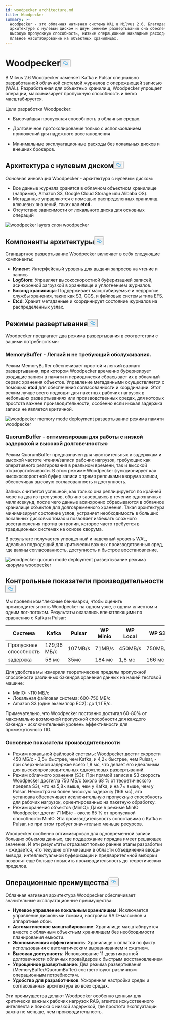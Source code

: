 ```yaml
---
id: woodpecker_architecture.md
title: Woodpecker
summary: >-
  Woodpecker - это облачная нативная система WAL в Milvus 2.6. Благодаря
  архитектуре с нулевым диском и двум режимам развертывания она обеспечивает
  высокую пропускную способность, низкие операционные накладные расходы и
  плавное масштабирование на объектных хранилищах.
---
```

<h1 id="Woodpecker" class="common-anchor-header">Woodpecker<button data-href="#Woodpecker" class="anchor-icon" translate="no">
      <svg translate="no"
        aria-hidden="true"
        focusable="false"
        height="20"
        version="1.1"
        viewBox="0 0 16 16"
        width="16"
      >
        <path
          fill="#0092E4"
          fill-rule="evenodd"
          d="M4 9h1v1H4c-1.5 0-3-1.69-3-3.5S2.55 3 4 3h4c1.45 0 3 1.69 3 3.5 0 1.41-.91 2.72-2 3.25V8.59c.58-.45 1-1.27 1-2.09C10 5.22 8.98 4 8 4H4c-.98 0-2 1.22-2 2.5S3 9 4 9zm9-3h-1v1h1c1 0 2 1.22 2 2.5S13.98 12 13 12H9c-.98 0-2-1.22-2-2.5 0-.83.42-1.64 1-2.09V6.25c-1.09.53-2 1.84-2 3.25C6 11.31 7.55 13 9 13h4c1.45 0 3-1.69 3-3.5S14.5 6 13 6z"
        ></path>
      </svg>
    </button></h1><p>В Milvus 2.6 Woodpecker заменяет Kafka и Pulsar специально разработанной облачной системой журналов с опережающей записью (WAL). Разработанная для объектных хранилищ, Woodpecker упрощает операции, максимизирует пропускную способность и легко масштабируется.</p>
<p>Цели разработки Woodpecker:</p>
<ul>
<li><p>Высочайшая пропускная способность в облачных средах.</p></li>
<li><p>Долговечное протоколирование только с использованием приложений для надежного восстановления</p></li>
<li><p>Минимальные эксплуатационные расходы без локальных дисков и внешних брокеров.</p></li>
</ul>
<h2 id="Zero-disk-architecture" class="common-anchor-header">Архитектура с нулевым диском<button data-href="#Zero-disk-architecture" class="anchor-icon" translate="no">
      <svg translate="no"
        aria-hidden="true"
        focusable="false"
        height="20"
        version="1.1"
        viewBox="0 0 16 16"
        width="16"
      >
        <path
          fill="#0092E4"
          fill-rule="evenodd"
          d="M4 9h1v1H4c-1.5 0-3-1.69-3-3.5S2.55 3 4 3h4c1.45 0 3 1.69 3 3.5 0 1.41-.91 2.72-2 3.25V8.59c.58-.45 1-1.27 1-2.09C10 5.22 8.98 4 8 4H4c-.98 0-2 1.22-2 2.5S3 9 4 9zm9-3h-1v1h1c1 0 2 1.22 2 2.5S13.98 12 13 12H9c-.98 0-2-1.22-2-2.5 0-.83.42-1.64 1-2.09V6.25c-1.09.53-2 1.84-2 3.25C6 11.31 7.55 13 9 13h4c1.45 0 3-1.69 3-3.5S14.5 6 13 6z"
        ></path>
      </svg>
    </button></h2><p>Основная инновация Woodpecker - архитектура с нулевым диском:</p>
<ul>
<li>Все данные журнала хранятся в облачном объектном хранилище (например, Amazon S3, Google Cloud Storage или Alibaba OS).</li>
<li>Метаданные управляются с помощью распределенных хранилищ ключевых значений, таких как <strong>etcd.</strong></li>
<li>Отсутствие зависимости от локального диска для основных операций</li>
</ul>
<p>
  
   <span class="img-wrapper"> <img translate="no" src="/docs/v2.6.x/assets/woodpecker_layers.png" alt="woodpecker layers" class="doc-image" id="woodpecker-layers" />
   </span> <span class="img-wrapper"> <span>слои woodpecker</span> </span></p>
<h2 id="Architecture-components" class="common-anchor-header">Компоненты архитектуры<button data-href="#Architecture-components" class="anchor-icon" translate="no">
      <svg translate="no"
        aria-hidden="true"
        focusable="false"
        height="20"
        version="1.1"
        viewBox="0 0 16 16"
        width="16"
      >
        <path
          fill="#0092E4"
          fill-rule="evenodd"
          d="M4 9h1v1H4c-1.5 0-3-1.69-3-3.5S2.55 3 4 3h4c1.45 0 3 1.69 3 3.5 0 1.41-.91 2.72-2 3.25V8.59c.58-.45 1-1.27 1-2.09C10 5.22 8.98 4 8 4H4c-.98 0-2 1.22-2 2.5S3 9 4 9zm9-3h-1v1h1c1 0 2 1.22 2 2.5S13.98 12 13 12H9c-.98 0-2-1.22-2-2.5 0-.83.42-1.64 1-2.09V6.25c-1.09.53-2 1.84-2 3.25C6 11.31 7.55 13 9 13h4c1.45 0 3-1.69 3-3.5S14.5 6 13 6z"
        ></path>
      </svg>
    </button></h2><p>Стандартное развертывание Woodpecker включает в себя следующие компоненты:</p>
<ul>
<li><strong>Клиент</strong>: Интерфейсный уровень для выдачи запросов на чтение и запись</li>
<li><strong>LogStore</strong>: Управляет высокоскоростной буферизацией записей, асинхронной загрузкой в хранилище и уплотнением журналов.</li>
<li><strong>Бэкэнд хранилища</strong>: Поддерживает масштабируемые и недорогие службы хранения, такие как S3, GCS, и файловые системы типа EFS.</li>
<li><strong>Etcd</strong>: Хранит метаданные и координирует состояние журналов на распределенных узлах.</li>
</ul>
<h2 id="Deployment-modes" class="common-anchor-header">Режимы развертывания<button data-href="#Deployment-modes" class="anchor-icon" translate="no">
      <svg translate="no"
        aria-hidden="true"
        focusable="false"
        height="20"
        version="1.1"
        viewBox="0 0 16 16"
        width="16"
      >
        <path
          fill="#0092E4"
          fill-rule="evenodd"
          d="M4 9h1v1H4c-1.5 0-3-1.69-3-3.5S2.55 3 4 3h4c1.45 0 3 1.69 3 3.5 0 1.41-.91 2.72-2 3.25V8.59c.58-.45 1-1.27 1-2.09C10 5.22 8.98 4 8 4H4c-.98 0-2 1.22-2 2.5S3 9 4 9zm9-3h-1v1h1c1 0 2 1.22 2 2.5S13.98 12 13 12H9c-.98 0-2-1.22-2-2.5 0-.83.42-1.64 1-2.09V6.25c-1.09.53-2 1.84-2 3.25C6 11.31 7.55 13 9 13h4c1.45 0 3-1.69 3-3.5S14.5 6 13 6z"
        ></path>
      </svg>
    </button></h2><p>Woodpecker предлагает два режима развертывания в соответствии с вашими потребностями:</p>
<h3 id="MemoryBuffer---Lightweight-and-maintenance-free" class="common-anchor-header">MemoryBuffer - Легкий и не требующий обслуживания.</h3><p>Режим MemoryBuffer обеспечивает простой и легкий вариант развертывания, при котором Woodpecker временно буферизирует входящие записи в памяти и периодически сбрасывает их в облачный сервис хранения объектов. Управление метаданными осуществляется с помощью <strong>etcd</strong> для обеспечения согласованности и координации. Этот режим лучше всего подходит для пакетных рабочих нагрузок в небольших развертываниях или производственных средах, для которых простота важнее производительности, особенно если низкая задержка записи не является критичной.</p>
<p>
  
   <span class="img-wrapper"> <img translate="no" src="/docs/v2.6.x/assets/woodpecker_memorybuffer_mode_deployment.png" alt="woodpecker memory mode deployment" class="doc-image" id="woodpecker-memory-mode-deployment" />
   </span> <span class="img-wrapper"> <span>развертывание режима памяти woodpecker</span> </span></p>
<h3 id="QuorumBuffer---Optimized-for-low-latency-high-durability" class="common-anchor-header">QuorumBuffer - оптимизирован для работы с низкой задержкой и высокой долговечностью</h3><p>Режим QuorumBuffer предназначен для чувствительных к задержкам и высокой частоте чтения/записи рабочих нагрузок, требующих как оперативного реагирования в реальном времени, так и высокой отказоустойчивости. В этом режиме Woodpecker функционирует как высокоскоростной буфер записи с тремя репликами кворума записи, обеспечивая высокую согласованность и доступность.</p>
<p>Запись считается успешной, как только она реплицируется по крайней мере на два из трех узлов, обычно завершаясь в течение однозначных миллисекунд, после чего данные асинхронно сбрасываются в облачное хранилище объектов для долговременного хранения. Такая архитектура минимизирует состояние узлов, устраняет необходимость в больших локальных дисковых томах и позволяет избежать сложного восстановления против энтропии, которое часто требуется в традиционных системах на основе кворума.</p>
<p>В результате получается упрощенный и надежный уровень WAL, идеально подходящий для критически важных производственных сред, где важны согласованность, доступность и быстрое восстановление.</p>
<p>
  
   <span class="img-wrapper"> <img translate="no" src="/docs/v2.6.x/assets/woodpecker_quorumbuffer_mode_deployment.png" alt="woodpecker quorum mode deployment" class="doc-image" id="woodpecker-quorum-mode-deployment" />
   </span> <span class="img-wrapper"> <span>развертывание режима кворума woodpecker</span> </span></p>
<h2 id="Performance-benchmarks" class="common-anchor-header">Контрольные показатели производительности<button data-href="#Performance-benchmarks" class="anchor-icon" translate="no">
      <svg translate="no"
        aria-hidden="true"
        focusable="false"
        height="20"
        version="1.1"
        viewBox="0 0 16 16"
        width="16"
      >
        <path
          fill="#0092E4"
          fill-rule="evenodd"
          d="M4 9h1v1H4c-1.5 0-3-1.69-3-3.5S2.55 3 4 3h4c1.45 0 3 1.69 3 3.5 0 1.41-.91 2.72-2 3.25V8.59c.58-.45 1-1.27 1-2.09C10 5.22 8.98 4 8 4H4c-.98 0-2 1.22-2 2.5S3 9 4 9zm9-3h-1v1h1c1 0 2 1.22 2 2.5S13.98 12 13 12H9c-.98 0-2-1.22-2-2.5 0-.83.42-1.64 1-2.09V6.25c-1.09.53-2 1.84-2 3.25C6 11.31 7.55 13 9 13h4c1.45 0 3-1.69 3-3.5S14.5 6 13 6z"
        ></path>
      </svg>
    </button></h2><p>Мы провели комплексные бенчмарки, чтобы оценить производительность Woodpecker на одном узле, с одним клиентом и одним лог-потоком. Результаты оказались впечатляющими по сравнению с Kafka и Pulsar:</p>
<table>
<thead>
<tr><th>Система</th><th>Kafka</th><th>Pulsar</th><th>WP Minio</th><th>WP Local</th><th>WP S3</th></tr>
</thead>
<tbody>
<tr><td>Пропускная способность</td><td>129,96 МБ/с</td><td>107MB/s</td><td>71MB/s</td><td>450MB/s</td><td>750MB/s</td></tr>
<tr><td>задержка</td><td>58 мс</td><td>35мс</td><td>184 мс</td><td>1,8 мс</td><td>166 мс</td></tr>
</tbody>
</table>
<p>Для удобства мы измерили теоретические пределы пропускной способности различных бэкендов хранения данных на нашей тестовой машине:</p>
<ul>
<li>MinIO: ~110 МБ/с</li>
<li>Локальная файловая система: 600-750 МБ/с</li>
<li>Amazon S3 (один экземпляр EC2): до 1,1 ГБ/с.</li>
</ul>
<p>Примечательно, что Woodpecker постоянно достигал 60-80% от максимально возможной пропускной способности для каждого бэкенда - исключительный уровень эффективности для промежуточного ПО.</p>
<h3 id="Key-performance-insights" class="common-anchor-header">Основные показатели производительности</h3><ul>
<li>Режим локальной файловой системы: Woodpecker достиг скорости 450 МБ/с - 3,5× быстрее, чем Kafka, и 4,2× быстрее, чем Pulsar, - при сверхнизкой задержке всего 1,8 мс, что делает его идеальным для высокопроизводительных одноузловых развертываний.</li>
<li>Режим облачного хранения (S3): При прямой записи в S3 скорость Woodpecker достигла 750 МБ/с (около 68 % от теоретического предела S3), что на 5,8× выше, чем у Kafka, и на 7× выше, чем у Pulsar. Несмотря на более высокую задержку (166 мс), эта установка обеспечивает исключительную пропускную способность для рабочих нагрузок, ориентированных на пакетную обработку.</li>
<li>Режим хранения объектов (MinIO): Даже в режиме MinIO Woodpecker достиг 71 МБ/с - около 65 % от пропускной способности MinIO. Эта производительность сопоставима с Kafka и Pulsar, но при этом требует значительно меньше ресурсов.</li>
</ul>
<p>Woodpecker особенно оптимизирован для одновременной записи больших объемов данных, где поддержание порядка имеет решающее значение. И эти результаты отражают только ранние этапы разработки - ожидается, что текущие оптимизации в области объединения ввода-вывода, интеллектуальной буферизации и предварительной выборки позволят еще больше повысить производительность до теоретических пределов.</p>
<h2 id="Operational-benefits" class="common-anchor-header">Операционные преимущества<button data-href="#Operational-benefits" class="anchor-icon" translate="no">
      <svg translate="no"
        aria-hidden="true"
        focusable="false"
        height="20"
        version="1.1"
        viewBox="0 0 16 16"
        width="16"
      >
        <path
          fill="#0092E4"
          fill-rule="evenodd"
          d="M4 9h1v1H4c-1.5 0-3-1.69-3-3.5S2.55 3 4 3h4c1.45 0 3 1.69 3 3.5 0 1.41-.91 2.72-2 3.25V8.59c.58-.45 1-1.27 1-2.09C10 5.22 8.98 4 8 4H4c-.98 0-2 1.22-2 2.5S3 9 4 9zm9-3h-1v1h1c1 0 2 1.22 2 2.5S13.98 12 13 12H9c-.98 0-2-1.22-2-2.5 0-.83.42-1.64 1-2.09V6.25c-1.09.53-2 1.84-2 3.25C6 11.31 7.55 13 9 13h4c1.45 0 3-1.69 3-3.5S14.5 6 13 6z"
        ></path>
      </svg>
    </button></h2><p>Облачная нативная архитектура Woodpecker обеспечивает значительные эксплуатационные преимущества:</p>
<ul>
<li><strong>Нулевое управление локальным хранилищем</strong>: Исключается управление дисковыми томами, настройка RAID-массивов и аппаратные сбои.</li>
<li><strong>Автоматическое масштабирование</strong>: Хранилище масштабируется вместе с облачным объектным хранилищем без необходимости планирования емкости.</li>
<li><strong>Экономическая эффективность</strong>: Хранилище с оплатой по факту использования с автоматическим выравниванием и сжатием.</li>
<li><strong>Высокая доступность</strong>: Использование 11-девятикратной долговечности облачных провайдеров с быстрым восстановлением</li>
<li><strong>Упрощенное развертывание</strong>: Два режима развертывания (MemoryBuffer/QuorumBuffer) соответствуют различным операционным потребностям.</li>
<li><strong>Удобство для разработчиков</strong>: Ускоренная настройка среды и согласованная архитектура во всех средах.</li>
</ul>
<p>Эти преимущества делают Woodpecker особенно ценным для критически важных рабочих нагрузок RAG, агентов искусственного интеллекта и поиска с низкой задержкой, где простота эксплуатации важна не меньше, чем производительность.</p>
